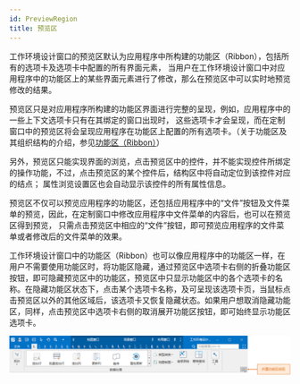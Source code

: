 ```yaml
---
id: PreviewRegion
title: 预览区
---
```

工作环境设计窗口的预览区默认为应用程序中所构建的功能区（Ribbon），包括所有的选项卡及选项卡中配置的所有界面元素，
当用户在工作环境设计窗口中对应用程序中的功能区上的某些界面元素进行了修改，那么在预览区中可以实时地预览修改的结果。

预览区只是对应用程序所构建的功能区界面进行完整的呈现，例如，应用程序中的一些上下文选项卡只有在其绑定的窗口出现时，
这些选项卡才会呈现，而在定制窗口中的预览区将会呈现应用程序在功能区上配置的所有选项卡。（关于功能区及其组织结构的介绍，参见[功能区（Ribbon）](../UIIntroduct/RibbonIntroduct.html)）

另外，预览区只能实现界面的浏览，点击预览区中的控件，并不能实现控件所绑定的操作功能，不过，点击预览区的某个控件后，结构区中将自动定位到该控件对应的结点；
属性浏览设置区也会自动显示该控件的所有属性信息。

预览区不仅可以预览应用程序的功能区，还包括应用程序中的“文件”按钮及文件菜单的预览，因此，在定制窗口中修改应用程序中文件菜单的内容后，也可以在预览区得到预览，
只需点击预览区中相应的“文件”按钮，即可预览应用程序的文件菜单或者修改后的文件菜单的效果。

工作环境设计窗口中的功能区（Ribbon）也可以像应用程序中的功能区一样，在用户不需要使用功能区时，将功能区隐藏，通过预览区中选项卡右侧的折叠功能区按钮，即可隐藏预览区中的功能区，预览区中只显示功能区中的各个选项卡的名称。在隐藏功能区状态下，点击某个选项卡名称，及可呈现该选项卡页，当鼠标点击预览区以外的其他区域后，该选项卡又恢复隐藏状态。如果用户想取消隐藏功能区，同样，点击预览区中选项卡右侧的取消展开功能区按钮，即可始终显示功能区选项卡。

![](img/set1.png)  

